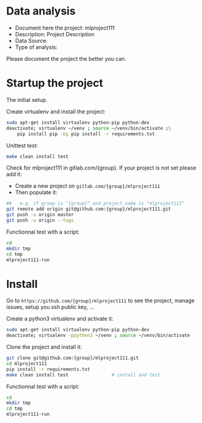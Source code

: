 # Data analysis
- Document here the project: mlproject111
- Description: Project Description
- Data Source:
- Type of analysis:

Please document the project the better you can.

# Startup the project

The initial setup.

Create virtualenv and install the project:
```bash
sudo apt-get install virtualenv python-pip python-dev
deactivate; virtualenv ~/venv ; source ~/venv/bin/activate ;\
    pip install pip -U; pip install -r requirements.txt
```

Unittest test:
```bash
make clean install test
```

Check for mlproject111 in gitlab.com/{group}.
If your project is not set please add it:

- Create a new project on `gitlab.com/{group}/mlproject111`
- Then populate it:

```bash
##   e.g. if group is "{group}" and project_name is "mlproject111"
git remote add origin git@github.com:{group}/mlproject111.git
git push -u origin master
git push -u origin --tags
```

Functionnal test with a script:

```bash
cd
mkdir tmp
cd tmp
mlproject111-run
```

# Install

Go to `https://github.com/{group}/mlproject111` to see the project, manage issues,
setup you ssh public key, ...

Create a python3 virtualenv and activate it:

```bash
sudo apt-get install virtualenv python-pip python-dev
deactivate; virtualenv -ppython3 ~/venv ; source ~/venv/bin/activate
```

Clone the project and install it:

```bash
git clone git@github.com:{group}/mlproject111.git
cd mlproject111
pip install -r requirements.txt
make clean install test                # install and test
```
Functionnal test with a script:

```bash
cd
mkdir tmp
cd tmp
mlproject111-run
```
